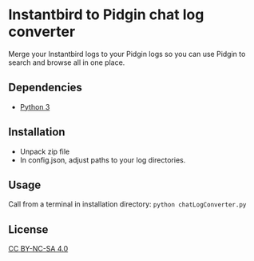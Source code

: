# Instantbird to Pidgin chat log converter

Merge your Instantbird logs to your Pidgin logs so you can use Pidgin to search and browse all in one place.

## Dependencies

 - [Python 3](https://www.python.org/downloads/)

## Installation

 - Unpack zip file
 - In config.json, adjust paths to your log directories.

## Usage

Call from a terminal in installation directory:
`python chatLogConverter.py`

## License

[CC BY-NC-SA 4.0](https://creativecommons.org/licenses/by-nc-sa/4.0/)
